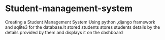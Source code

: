 # Student-management-system
Creating a Student Management System Using python ,django framework and sqlite3 for the database.It stored students stores students details by the details provided by them and displays it on the dashboard 

